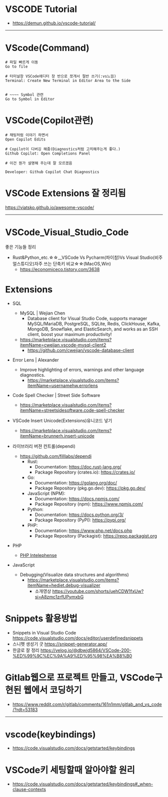 # VSCODE Tutorial

- https://demun.github.io/vscode-tutorial/

<hr>

# VScode(Command)

```
# 파일 빠르게 이동
Go to file

# 터미널창 VSCode에디터 창 반으로 쪼개서 절반 쓰기(:vs느낌)
Terminal: Create New Terminal in Editor Area to the Side


# ~~~~ Symbol 관련
Go to Symbol in Editor

```

# VSCode(Copilot관련)
```
# 채팅처럼 이야기 하면서
Open Copilot Edits

# Copilot이 디버깅 해줌(Diagnostics처럼 고치해주는게 좋다.)
Github Copilot: Open Completions Panel

# 이건 뭔가 설명해 주는데 잘 모르겠음

Developer: Github Copilot Chat Diagnostics
```


# VSCode Extensions 잘 정리됨

https://viatsko.github.io/awesome-vscode/

<hr>

# VSCode_Visual_Studio_Code
좋은 기능들 정리
- Rust&Python_etc.☆☆__VSCode Vs Pycharm(파이참)Vs Visual Studio(비주얼스튜디오)자주 쓰는 단축키 비교☆☆(MacOS,Win)
  - https://economiceco.tistory.com/3638

# Extensions

- SQL
  - MySQL | Wejian Chen
    - Database client for Visual Studio Code, supports manager MySQL/MariaDB, PostgreSQL, SQLite, Redis, ClickHouse, Kafka, MongoDB, Snowflake, and ElasticSearch, and works as an SSH client, boost your maximum productivity!
  - https://marketplace.visualstudio.com/items?itemName=cweijan.vscode-mysql-client2
    - https://github.com/cweijan/vscode-database-client 

- Error Lens | Alexander
  - Improve highlighting of errors, warnings and other language diagnostics.
    - https://marketplace.visualstudio.com/items?itemName=usernamehw.errorlens
- Code Spell Checker | Street Side Software
  - https://marketplace.visualstudio.com/items?itemName=streetsidesoftware.code-spell-checker

- VSCode Insert Unicode(Extensions)유니코드 넣기
  - https://marketplace.visualstudio.com/items?itemName=brunnerh.insert-unicode

- 라이브러리 버젼 컨트롤(dependi)
  - https://github.com/filllabs/dependi
    - Rust:
        - Documentation: https://doc.rust-lang.org/
        - Package Repository (crates.io): https://crates.io/
    - Go:
        - Documentation: https://golang.org/doc/
        - Package Repository (pkg.go.dev): https://pkg.go.dev/
    - JavaScript (NPM):
        - Documentation: https://docs.npmjs.com/
        - Package Repository (npm): https://www.npmjs.com/
    - Python:
        - Documentation: https://docs.python.org/3/
        - Package Repository (PyPI): https://pypi.org/
    - PHP:
        - Documentation: https://www.php.net/docs.php
        - Package Repository (Packagist): https://repo.packagist.org

- PHP
  - [PHP Intelephense](https://marketplace.visualstudio.com/items?itemName=bmewburn.vscode-intelephense-client)

- JavaScript
  - Debugging(Visualize data structures and algorithms)
    - https://marketplace.visualstudio.com/items?itemName=hediet.debug-visualizer
      - 소개영상 https://youtube.com/shorts/uehCDW1fxUw?si=A8zmc1zrfUPymxbG

# Snippets 활용방법
- Snippets in Visual Studio Code https://code.visualstudio.com/docs/editor/userdefinedsnippets
- 스니펫 생성기 굿 https://snippet-generator.app/
- 한글로 잘 정리 https://velog.io/@dbwjd5864/VSCode-200-%ED%99%9C%EC%9A%A9%ED%95%98%EA%B8%B0

# Gitlab웹으로 프로젝트 만들고, VSCode구현된 웹에서 코딩하기

- https://www.reddit.com/r/gitlab/comments/161n1mm/gitlab_and_vs_code/?rdt=53183

<hr />

# vscode(keybindings)
- https://code.visualstudio.com/docs/getstarted/keybindings

# VSCode키 세팅할때 알아야할 원리
- https://code.visualstudio.com/docs/getstarted/keybindings#_when-clause-contexts
